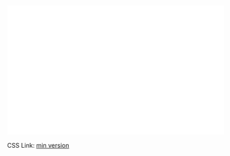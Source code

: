 <p align="center">
  <img src="main.svg" width="800" height="300">
</p>

CSS Link:
[min version](https://cdn.jayson.codes/main.min.css)